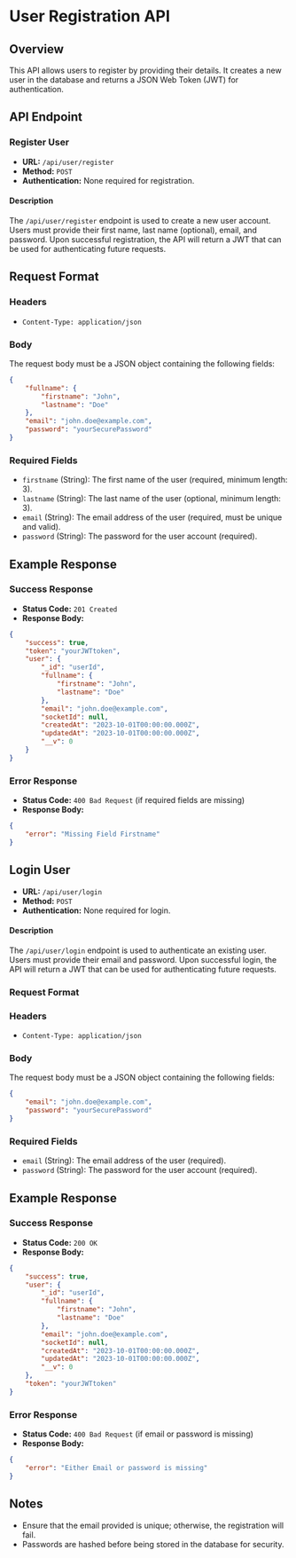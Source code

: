 # User Registration API

## Overview
This API allows users to register by providing their details. It creates a new user in the database and returns a JSON Web Token (JWT) for authentication.

## API Endpoint

### Register User
- **URL:** `/api/user/register`
- **Method:** `POST`
- **Authentication:** None required for registration.

#### Description
The `/api/user/register` endpoint is used to create a new user account. Users must provide their first name, last name (optional), email, and password. Upon successful registration, the API will return a JWT that can be used for authenticating future requests.

## Request Format

### Headers
- `Content-Type: application/json`

### Body
The request body must be a JSON object containing the following fields:

```json
{
    "fullname": {
        "firstname": "John",
        "lastname": "Doe"
    },
    "email": "john.doe@example.com",
    "password": "yourSecurePassword"
}
```

### Required Fields
- `firstname` (String): The first name of the user (required, minimum length: 3).
- `lastname` (String): The last name of the user (optional, minimum length: 3).
- `email` (String): The email address of the user (required, must be unique and valid).
- `password` (String): The password for the user account (required).

## Example Response

### Success Response
- **Status Code:** `201 Created`
- **Response Body:**
```json
{
    "success": true,
    "token": "yourJWTtoken",
    "user": {
        "_id": "userId",
        "fullname": {
            "firstname": "John",
            "lastname": "Doe"
        },
        "email": "john.doe@example.com",
        "socketId": null,
        "createdAt": "2023-10-01T00:00:00.000Z",
        "updatedAt": "2023-10-01T00:00:00.000Z",
        "__v": 0
    }
}
```

### Error Response
- **Status Code:** `400 Bad Request` (if required fields are missing)
- **Response Body:**
```json
{
    "error": "Missing Field Firstname"
}
```

## Login User
- **URL:** `/api/user/login`
- **Method:** `POST`
- **Authentication:** None required for login.

#### Description
The `/api/user/login` endpoint is used to authenticate an existing user. Users must provide their email and password. Upon successful login, the API will return a JWT that can be used for authenticating future requests.

### Request Format

### Headers
- `Content-Type: application/json`

### Body
The request body must be a JSON object containing the following fields:

```json
{
    "email": "john.doe@example.com",
    "password": "yourSecurePassword"
}
```

### Required Fields
- `email` (String): The email address of the user (required).
- `password` (String): The password for the user account (required).

## Example Response

### Success Response
- **Status Code:** `200 OK`
- **Response Body:**
```json
{
    "success": true,
    "user": {
        "_id": "userId",
        "fullname": {
            "firstname": "John",
            "lastname": "Doe"
        },
        "email": "john.doe@example.com",
        "socketId": null,
        "createdAt": "2023-10-01T00:00:00.000Z",
        "updatedAt": "2023-10-01T00:00:00.000Z",
        "__v": 0
    },
    "token": "yourJWTtoken"
}
```

### Error Response
- **Status Code:** `400 Bad Request` (if email or password is missing)
- **Response Body:**
```json
{
    "error": "Either Email or password is missing"
}
```

## Notes
- Ensure that the email provided is unique; otherwise, the registration will fail.
- Passwords are hashed before being stored in the database for security.